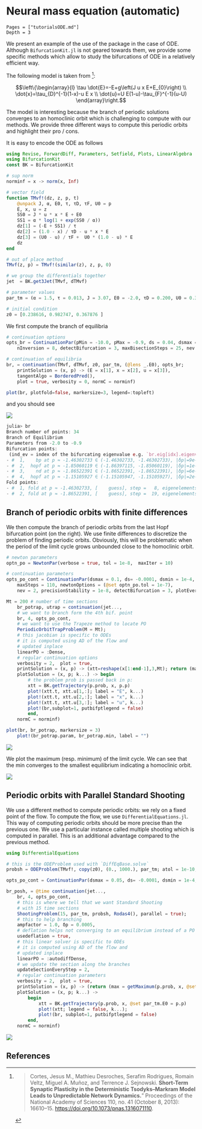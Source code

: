 # Neural mass equation (automatic)

```@contents
Pages = ["tutorialsODE.md"]
Depth = 3
```

We present an example of the use of the package in the case of ODE. Although `BifurcationKit.jl` is not geared towards them, we provide some specific methods which allow to study the bifurcations of ODE in a relatively efficient way.

The following model is taken from [^Cortes]:

$$\left\{\begin{array}{l}
\tau \dot{E}=-E+g\left(J u x E+E_{0}\right) \\
\dot{x}=\tau_{D}^{-1}(1-x)-u E x \\
\dot{u}=U E(1-u)-\tau_{F}^{-1}(u-U)
\end{array}\right.$$


The model is interesting because the branch of periodic solutions converges to an homoclinic orbit which is challenging to compute with our methods. We provide three different ways to compute this periodic orbits and highlight their pro / cons.

It is easy to encode the ODE as follows

```julia
using Revise, ForwardDiff, Parameters, Setfield, Plots, LinearAlgebra
using BifurcationKit
const BK = BifurcationKit

# sup norm
norminf = x -> norm(x, Inf)

# vector field
function TMvf!(dz, z, p, t)
	@unpack J, α, E0, τ, τD, τF, U0 = p
	E, x, u = z
	SS0 = J * u * x * E + E0
	SS1 = α * log(1 + exp(SS0 / α))
	dz[1] = (-E + SS1) / τ
	dz[2] =	(1.0 - x) / τD - u * x * E
	dz[3] = (U0 - u) / τF +  U0 * (1.0 - u) * E
	dz
end

# out of place method
TMvf(z, p) = TMvf!(similar(z), z, p, 0)

# we group the differentials together
jet  = BK.get3Jet(TMvf, dTMvf)

# parameter values
par_tm = (α = 1.5, τ = 0.013, J = 3.07, E0 = -2.0, τD = 0.200, U0 = 0.3, τF = 1.5, τS = 0.007)

# initial condition
z0 = [0.238616, 0.982747, 0.367876 ]
```

We first compute the branch of equilibria

```julia
# continuation options
opts_br = ContinuationPar(pMin = -10.0, pMax = -0.9, ds = 0.04, dsmax = 0.125,
	nInversion = 8, detectBifurcation = 3, maxBisectionSteps = 25, nev = 3)

# continuation of equilibria
br, = continuation(TMvf, dTMvf, z0, par_tm, (@lens _.E0), opts_br;
	printSolution = (x, p) -> (E = x[1], x = x[2], u = x[3]),
	tangentAlgo = BorderedPred(),
	plot = true, verbosity = 0, normC = norminf)

plot(br, plotfold=false, markersize=3, legend=:topleft)
```

and you should see

![](ex1ODE1.png)

```julia
julia> br
Branch number of points: 34
Branch of Equilibrium
Parameters from -2.0 to -0.9
Bifurcation points:
 (ind_ev = index of the bifurcating eigenvalue e.g. `br.eig[idx].eigenvals[ind_ev]`)
- #  1,    bp at p ≈ -1.46302733 ∈ (-1.46302733, -1.46302733), |δp|=9e-12, [converged], δ = ( 1,  0), step =   7, eigenelements in eig[  8], ind_ev =   1
- #  2,  hopf at p ≈ -1.85060119 ∈ (-1.86397115, -1.85060119), |δp|=1e-02, [converged], δ = ( 2,  2), step =  16, eigenelements in eig[ 17], ind_ev =   3
- #  3,    nd at p ≈ -1.86522391 ∈ (-1.86522391, -1.86522391), |δp|=6e-12, [converged], δ = (-1, -2), step =  18, eigenelements in eig[ 19], ind_ev =   3
- #  4,  hopf at p ≈ -1.15105927 ∈ (-1.15105947, -1.15105927), |δp|=2e-07, [converged], δ = (-2, -2), step =  30, eigenelements in eig[ 31], ind_ev =   2
Fold points:
- #  1, fold at p ≈ -1.46302733, [    guess], step =   8, eigenelements in eig[  8], ind_ev =   0
- #  2, fold at p ≈ -1.86522391, [    guess], step =  19, eigenelements in eig[ 19], ind_ev =   0
```

## Branch of periodic orbits with finite differences

We then compute the branch of periodic orbits from the last Hopf bifurcation point (on the right). We use finite differences to discretize the problem of finding periodic orbits. Obviously, this will be problematic when the period of the limit cycle grows unbounded close to the homoclinic orbit.

```julia
# newton parameters
optn_po = NewtonPar(verbose = true, tol = 1e-8,  maxIter = 10)

# continuation parameters
opts_po_cont = ContinuationPar(dsmax = 0.1, ds= -0.0001, dsmin = 1e-4, pMax = 0., pMin=-5.,
	maxSteps = 110, newtonOptions = (@set optn_po.tol = 1e-7),
	nev = 2, precisionStability = 1e-8, detectBifurcation = 3, plotEveryStep = 10, saveSolEveryStep=1)

Mt = 200 # number of time sections
	br_potrap, utrap = continuation(jet...,
	# we want to branch form the 4th bif. point
	br, 4, opts_po_cont,
	# we want to use the Trapeze method to locate PO
	PeriodicOrbitTrapProblem(M = Mt);
	# this jacobian is specific to ODEs
	# it is computed using AD of the flow and
	# updated inplace
	linearPO = :Dense,
	# regular continuation options
	verbosity = 2,	plot = true,
	printSolution = (x, p) -> (xtt=reshape(x[1:end-1],3,Mt); return (max = maximum(xtt[1,:]), min = minimum(xtt[1,:]), period = x[end])),
	plotSolution = (x, p; k...) -> begin
		# the problem prob is passed back in p:
		xtt = BK.getTrajectory(p.prob, x, p.p)
		plot!(xtt.t, xtt.u[1,:]; label = "E", k...)
		plot!(xtt.t, xtt.u[2,:]; label = "x", k...)
		plot!(xtt.t, xtt.u[3,:]; label = "u", k...)
		plot!(br,subplot=1, putbifptlegend = false)
		end,
	normC = norminf)

plot(br, br_potrap, markersize = 3)
	plot!(br_potrap.param, br_potrap.min, label = "")
```

![](ex1ODE1a.png)

We plot the maximum (resp. minimum) of the limit cycle. We can see that the min converges to the smallest equilibrium indicating a homoclinic orbit.

![](ex1ODE2.png)

## Periodic orbits with Parallel Standard Shooting

We use a different method to compute periodic orbits: we rely on a fixed point of the flow. To compute the flow, we use `DifferentialEquations.jl`. This way of computing periodic orbits should be more precise than the previous one. We use a particular instance called multiple shooting which is computed in parallel. This is an additional advantage compared to the previous method.

```julia
using DifferentialEquations

# this is the ODEProblem used with `DiffEqBase.solve`
probsh = ODEProblem(TMvf!, copy(z0), (0., 1000.), par_tm; atol = 1e-10, rtol = 1e-9)

opts_po_cont = ContinuationPar(dsmax = 0.05, ds= -0.0001, dsmin = 1e-4, pMax = 0., pMin=-5., maxSteps = 210, newtonOptions = (@set optn_po.tol = 1e-6), nev = 25, precisionStability = 1e-8, detectBifurcation = 0, plotEveryStep = 10, saveSolEveryStep=0)

br_posh, = @time continuation(jet...,
	br, 4, opts_po_cont,
	# this is where we tell that we want Standard Shooting
	# with 15 time sections
	ShootingProblem(15, par_tm, probsh, Rodas4(), parallel = true);
	# this to help branching
	ampfactor = 1.0, δp = 0.0005,
	# deflation helps not converging to an equilibrium instead of a PO
	usedeflation = true,
	# this linear solver is specific to ODEs
	# it is computed using AD of the flow and
	# updated inplace
	linearPO = :autodiffDense,
	# we update the section along the branches
	updateSectionEveryStep = 2,
	# regular continuation parameters
	verbosity = 2,	plot = true,
	printSolution = (x, p) -> (return (max = getMaximum(p.prob, x, @set par_tm.E0 = p.p), period = getPeriod(p.prob, x, @set par_tm.E0 = p.p))),
	plotSolution = (x, p; k...) ->
		begin
			xtt = BK.getTrajectory(p.prob, x, @set par_tm.E0 = p.p)
			plot!(xtt; legend = false, k...);
			plot!(br, subplot=1, putbifptlegend = false)
		end,
	normC = norminf)
```
![](ex1ODE3.png)

## References

[^Cortes]:> Cortes, Jesus M., Mathieu Desroches, Serafim Rodrigues, Romain Veltz, Miguel A. Muñoz, and Terrence J. Sejnowski. **Short-Term Synaptic Plasticity in the Deterministic Tsodyks–Markram Model Leads to Unpredictable Network Dynamics.**” Proceedings of the National Academy of Sciences 110, no. 41 (October 8, 2013): 16610–15. https://doi.org/10.1073/pnas.1316071110.
